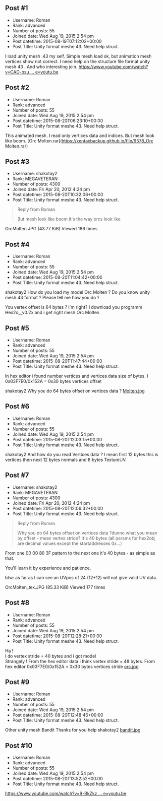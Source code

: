 ## Post #1
- Username: Roman
- Rank: advanced
- Number of posts: 55
- Joined date: Wed Aug 19, 2015 2:54 pm
- Post datetime: 2015-08-19T07:12:02+00:00
- Post Title: Unity format meshe 43. Need help struct.

I load unity mesh .43 my self.
Simple mesh load ok, but animation mesh vertices show not correct.
I need help on the structure file format unity mesh 43 . And who interesting join.
[https://www.youtube.com/watch?v=CAD-bsu ... e=youtu.be](https://www.youtube.com/watch?v=CAD-bsuwskg&feature=youtu.be)
## Post #2
- Username: Roman
- Rank: advanced
- Number of posts: 55
- Joined date: Wed Aug 19, 2015 2:54 pm
- Post datetime: 2015-08-20T06:23:10+00:00
- Post Title: Unity format meshe 43. Need help struct.

This animated mesh.
I read only vertices data and indices. But mesh look like boom.
[Orc Molten.rar](https://xentaxbackup.github.io/file/9578_Orc Molten.rar)
## Post #3
- Username: shakotay2
- Rank: MEGAVETERAN
- Number of posts: 4300
- Joined date: Fri Apr 20, 2012 4:24 pm
- Post datetime: 2015-08-20T10:32:06+00:00
- Post Title: Unity format meshe 43. Need help struct.

> Reply from Roman
>
> But mesh look like boom.It's the way orcs look like 



OrcMolten.JPG (43.77 KiB) Viewed 186 times
## Post #4
- Username: Roman
- Rank: advanced
- Number of posts: 55
- Joined date: Wed Aug 19, 2015 2:54 pm
- Post datetime: 2015-08-20T11:04:42+00:00
- Post Title: Unity format meshe 43. Need help struct.

shakotay2
How do you load my model Orc Molten ?
Do you know unity mesh 43 format ?
Please tell me how you do ?

You vertex offset is 64 bytes ? I'm right?
I download you programm Hex2o__v0.2x and i get right mesh Orc Molten.
## Post #5
- Username: Roman
- Rank: advanced
- Number of posts: 55
- Joined date: Wed Aug 19, 2015 2:54 pm
- Post datetime: 2015-08-20T11:47:44+00:00
- Post Title: Unity format meshe 43. Need help struct.

In hex editor i found number vertices and vertices data size of bytes.
I 0x03F7E0/0x152A = 0x30 bytes vertices offset 

shakotay2
Why you do 64 bytes offset on vertices data ?
[Molten.jpg](https://xentaxbackup.github.io/file/9586_Molten.jpg)
## Post #6
- Username: Roman
- Rank: advanced
- Number of posts: 55
- Joined date: Wed Aug 19, 2015 2:54 pm
- Post datetime: 2015-08-20T12:03:15+00:00
- Post Title: Unity format meshe 43. Need help struct.

shakotay2
And how do you read Vertices data ?
I mean first 12 bytes this is vertices then next 12 bytes normals and 8 bytes TextureUV.
## Post #7
- Username: shakotay2
- Rank: MEGAVETERAN
- Number of posts: 4300
- Joined date: Fri Apr 20, 2012 4:24 pm
- Post datetime: 2015-08-20T12:06:32+00:00
- Post Title: Unity format meshe 43. Need help struct.

> Reply from Roman
>
> Why you do 64 bytes offset on vertices data ?dunno what you mean by offset - mean vertex stride?
It's 40 bytes (all params for hex2obj are decimal values except the startaddresses 0x...)

From one 00 00 80 3F pattern to the next one it's 40 bytes - as simple as that.

You'll learn it by experience and patience.

btw: as far as I can see an UVpos of 24 (12+12) will not give valid UV data.



OrcMolten_tex.JPG (85.33 KiB) Viewed 177 times
## Post #8
- Username: Roman
- Rank: advanced
- Number of posts: 55
- Joined date: Wed Aug 19, 2015 2:54 pm
- Post datetime: 2015-08-20T12:28:21+00:00
- Post Title: Unity format meshe 43. Need help struct.

Ha !   
I do vertex stride = 40 bytes and i got model   
Strangely ! From the hex editor data i think vertex stride = 48 bytes.
From hex editor 0x03F7E0/0x152A = 0x30 bytes vertices stride
[orc.jpg](https://xentaxbackup.github.io/file/9589_orc.jpg)
## Post #9
- Username: Roman
- Rank: advanced
- Number of posts: 55
- Joined date: Wed Aug 19, 2015 2:54 pm
- Post datetime: 2015-08-20T12:48:46+00:00
- Post Title: Unity format meshe 43. Need help struct.

Other unity mesh Bandit 
Thanks for you help shakotay2
[bandit.jpg](https://xentaxbackup.github.io/file/9592_bandit.jpg)
## Post #10
- Username: Roman
- Rank: advanced
- Number of posts: 55
- Joined date: Wed Aug 19, 2015 2:54 pm
- Post datetime: 2015-08-20T13:52:52+00:00
- Post Title: Unity format meshe 43. Need help struct.

[https://www.youtube.com/watch?v=9-BkZkz ... e=youtu.be](https://www.youtube.com/watch?v=9-BkZkz4WDM&feature=youtu.be)
